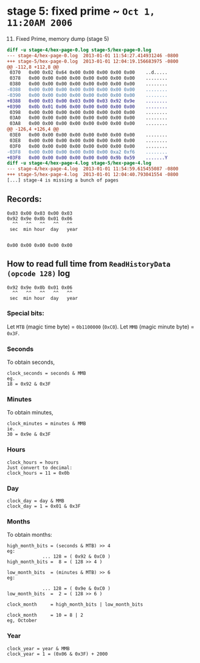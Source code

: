 # stage 5: fixed prime ~ `Oct 1, 11:20AM 2006`
11. Fixed Prime, memory dump (stage 5)

```diff
diff -u stage-4/hex-page-0.log stage-5/hex-page-0.log
--- stage-4/hex-page-0.log	2013-01-01 11:54:27.414931246 -0800
+++ stage-5/hex-page-0.log	2013-01-01 12:04:19.156683975 -0800
@@ -112,8 +112,8 @@
 0370   0x00 0x02 0x64 0x00 0x00 0x00 0x00 0x00    ..d.....
 0378   0x00 0x00 0x00 0x00 0x00 0x00 0x00 0x00    ........
 0380   0x00 0x00 0x00 0x00 0x00 0x00 0x00 0x00    ........
-0388   0x00 0x00 0x00 0x00 0x00 0x00 0x00 0x00    ........
-0390   0x00 0x00 0x00 0x00 0x00 0x00 0x00 0x00    ........
+0388   0x00 0x03 0x00 0x03 0x00 0x03 0x92 0x9e    ........
+0390   0x0b 0x01 0x06 0x00 0x00 0x00 0x00 0x00    ........
 0398   0x00 0x00 0x00 0x00 0x00 0x00 0x00 0x00    ........
 03A0   0x00 0x00 0x00 0x00 0x00 0x00 0x00 0x00    ........
 03A8   0x00 0x00 0x00 0x00 0x00 0x00 0x00 0x00    ........
@@ -126,4 +126,4 @@
 03E0   0x00 0x00 0x00 0x00 0x00 0x00 0x00 0x00    ........
 03E8   0x00 0x00 0x00 0x00 0x00 0x00 0x00 0x00    ........
 03F0   0x00 0x00 0x00 0x00 0x00 0x00 0x00 0x00    ........
-03F8   0x00 0x00 0x00 0x00 0x00 0x00 0xa2 0xf6    ........
+03F8   0x00 0x00 0x00 0x00 0x00 0x00 0x9b 0x59    .......Y
diff -u stage-4/hex-page-4.log stage-5/hex-page-4.log
--- stage-4/hex-page-4.log	2013-01-01 11:54:59.615455087 -0800
+++ stage-5/hex-page-4.log	2013-01-01 12:04:40.793041554 -0800
[...] stage-4 is missing a bunch of pages
```

## Records:
```
0x03 0x00 0x03 0x00 0x03
0x92 0x9e 0x0b 0x01 0x06
  ^^   ^^   ^^   ^^   ^^
 sec  min hour  day   year


0x00 0x00 0x00 0x00 0x00 
```

## How to read full time from `ReadHistoryData (opcode 128)` log
```
0x92 0x9e 0x0b 0x01 0x06
  ^^   ^^   ^^   ^^   ^^
 sec  min hour  day   year
```
### Special bits:

Let `MTB` (magic time byte) = `0b1100000` (`0xC0`).
Let `MMB` (magic minute byte) = `0x3F`.

### Seconds
To obtain seconds,
```
clock_seconds = seconds & MMB
eg.
18 = 0x92 & 0x3F
```

### Minutes
To obtain minutes,
```
clock_minutes = minutes & MMB
ie.
30 = 0x9e & 0x3F

```

### Hours

```
clock_hours = hours
Just convert to decimal:
clock_hours = 11 = 0x0b
```

### Day
```
clock_day = day & MMB
clock_day = 1 = 0x01 & 0x3F
```

### Months
To obtain months:
```
high_month_bits = (seconds & MTB) >> 4
eg:
             ... 128 = ( 0x92 & 0xC0 )
high_month_bits =  8 = ( 128 >> 4 )

low_month_bits  = (minutes & MTB) >> 6
eg:

             ... 128 = ( 0x9e & 0xC0 )
low_month_bits  =  2 = ( 128 >> 6 )

clock_month     = high_month_bits | low_month_bits

clock_month     = 10 = 8 | 2
eg, October
```

### Year
```
clock_year = year & MMB
clock_year = 1 = (0x06 & 0x3F) + 2000
```


